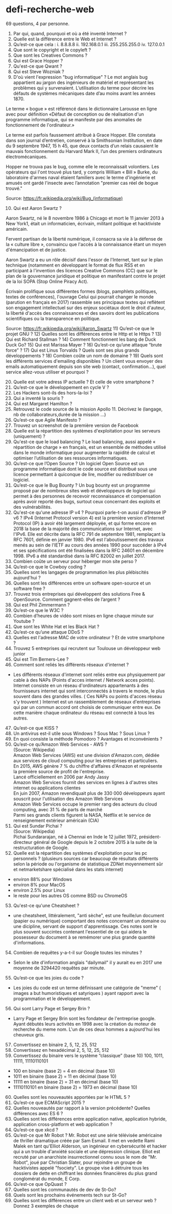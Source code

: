# defi-recherche-web
69 questions, 4 par personne.

1) Par qui, quand, pourquoi et où a été inventé Internet ?
2) Quelle est la différence entre le Web et Internet ?
3) Qu’est-ce que cela :
  i. 8.8.8.8
  ii. 192.168.0.1
  iii. 255.255.255.0
  iv. 127.0.0.1
4) Que sont le copyright et le copyleft ?
5) Que sont les Creatives Commons ?
6) Qui est Grace Hopper ?
7) Qu'est-ce que Qwant ?
8) Qui est Steve Wozniak ?
9) D'où vient l'expression "bug informatique" ?
Le mot anglais bug appartient au jargon des ingénieurs de matériel et représentant les problèmes qui y survenaient. L’utilisation du terme pour décrire les défauts de systèmes mécaniques date d’au moins avant les années 1870.

Le terme « bogue » est référencé dans le dictionnaire Larousse en ligne avec pour définition «Défaut de conception ou de réalisation d'un programme informatique, qui se manifeste par des anomalies de fonctionnement de l'ordinateur.»

Le terme est parfois faussement attribué à Grace Hopper. Elle constata dans son journal d’entretien, conservé à la Smithsonian Institution, en date du 9 septembre 1947, 15 h 45, que deux contacts d’un relais causaient le mauvais fonctionnement du Harvard Mark II, l’un des premiers ordinateurs électromécaniques.

Hopper ne trouva pas le bug, comme elle le reconnaissait volontiers. Les opérateurs qui l'ont trouvé plus tard, y compris William « Bill » Burke, du laboratoire d'armes naval étaient familiers avec le terme d'ingénierie et amusés ont gardé l'insecte avec l’annotation "premier cas réel de bogue trouvé."

Source: https://fr.wikipedia.org/wiki/Bug_(informatique)

10) Qui est Aaron Swartz ?

Aaron Swartz, né le 8 novembre 1986 à Chicago et mort le 11 janvier 2013 à New York1, était un informaticien, écrivain, militant politique et hacktiviste américain.

Fervent partisan de la liberté numérique, il consacra sa vie à la défense de la « culture libre », convaincu que l'accès à la connaissance étant un moyen d'émancipation et de justice.

Aaron Swartz a eu un rôle décisif dans l'essor de l'Internet, tant sur le plan technique (notamment en développant le format de flux RSS et en participant à l'invention des licences Creative Commons (CC) que sur le plan de la gouvernance juridique et politique en manifestant contre le projet de la loi SOPA (Stop Online Piracy Act).

Écrivain prolifique sous différentes formes (blogs, pamphlets politiques, textes de conférences), l'ouvrage Celui qui pourrait changer le monde (parution en français en 2017) rassemble ses principaux textes qui reflètent son engagement intellectuel sur des enjeux sociétaux dont le droit d'auteur, la liberté d'accès des connaissances et des savoirs dont les publications scientifiques ou la transparence en politique.

Source: https://fr.wikipedia.org/wiki/Aaron_Swartz
11) Qu’est-ce que le projet GNU ?
12) Quelles sont les différences entre le Http et le
Https ?
13) Qui est Richard Stallman ?
14) Comment fonctionnent les bang de Duck Duck Go?
15) Qui est Marissa Mayer ?
16) Qu’est-ce qu’une attaque “brute force” ?
17) Qui est Linus Torvalds ? Quels sont ses plus grands développements ?
18) Combien coûte un nom de domaine ?
19) Quels sont les différents services d'emailing disponibles ? Un client vous envoyer des emails
automatiquement depuis son site web (contact, confirmation...), quel service allez-vous utiliser et pourquoi ?
 
20) Quelle est votre adress IP actuelle ? Et celle de votre smartphone ?
21) Qu’est-ce que le développement en cycle V ?
22) Les Hackers sont-ils des hors-la-loi ?
23) Qui a inventé la souris ?
24) Qui est Margaret Hamilton ?
25) Retrouvez le code source de la mission Apollo 11. Décrivez le (langage, nb de collaborateurs,durée de la mission ...)
26) Qu’est-ce que Agile Manifesto ?
27) Trouvez un screenshot de la première version de Facebook
28) Quelle est la répartition des systèmes d'exploitation pour les serveurs (uniquement) ?
29) Qu'est-ce que le load balancing ?
    Le load balancing, aussi appelé « répartition de charge » en français, est un ensemble de méthodes utilisé dans le monde informatique pour augmenter la rapidité de calcul
    et optimiser l’utilisation de ses ressources informatiques.
30) Qu’est-ce que l’Open Source ?
    Un logiciel Open Source est un programme informatique dont le code source est distribué sous une licence permettant à quiconque de lire, modifier ou redistribuer ce logiciel.
31) Qu’est-ce que le Bug Bounty ?
    Un bug bounty est un programme proposé par de nombreux sites web et développeurs de logiciel qui permet à des personnes de recevoir reconnaissance et compensation
    après avoir reporté des bugs, surtout ceux concernant des exploits et des vulnérabilités.
32) Qu'est-ce qu'une adresse IP v4 ? Pourquoi parle-t-on aussi d'adresse IP v6 ?
    IPv4 (Internet Protocol version 4) est la première version d'Internet Protocol (IP) à avoir été largement déployée, et qui forme encore en 2018 la base de la majorité des communications sur Internet, avec l'IPv6.
    Elle est décrite dans la RFC 791 de septembre 1981, remplaçant la RFC 7601, définie en janvier 1980.
    IPv6 est l'aboutissement des travaux menés au sein de l'IETF au cours des années 1990 pour succéder à IPv4 et ses spécifications ont été finalisées dans la RFC 24601 en décembre 1998.
    IPv6 a été standardisé dans la RFC 82002 en juillet 2017.
33) Combien coûte un serveur pour héberger mon site perso ?
34) Qu’est-ce que le Cowboy coding ?
35) Quelles sont les langages de programmation les plus plébiscités aujourd'hui ?
36) Quelles sont les différences entre un software open-source et un software free ?
37) Trouvez trois entreprises qui développent des solutions Free & OpenSource. Comment gagnent-elles de l’argent ?
38) Qui est Phil Zimmermann ?
39) Qu’est-ce que le W3C ?
40) Combien d’heures de vidéo sont mises en ligne chaque minute sur Youtube ?
41) Que sont les White Hat et les Black Hat ?
42) Qu’est-ce qu’une attaque DDoS ?
43) Quelles est l'adresse MAC de votre ordinateur ? Et de votre smartphone ?
44) Trouvez 5 entreprises qui recrutent sur Toulouse un développeur web junior
45) Qui est Tim Berners-Lee ?
46) Comment sont reliés les différents réseaux d'internet ?
- Les différents réseaux d'internet sont reliés entre eux physiquement par cable à des NAPs (Points d'acces internet / Network acces points). Internet consiste en un réseau d'ordinateurs appartenants à des fournisseurs internet qui sont interconnectés à travers le monde, le plus souvent dans des grandes villes. ( Ces NAPs ou points d'acces réseau s'y trouvent )
Internet est un rassemblement de réseaux d'entreprises qui par un commun accord ont choisis de communiquer entre eux.
De cette manière chaque ordinateur du réseau est connecté à tous les autres.
47) Qu’est-ce que KISS ?
48) Un antivirus est-il utile sous Windows ? Sous Mac ? Sous Linux ?
49) En quoi consiste la méthode Pomodoro ? Avantages et inconvénients ?
50) Qu’est-ce qu’Amazon Web Services - AWS ?  
(Source: Wikipedia)  
Amazon Web Services (AWS) est une division  d'Amazon.com, dédiée aux services de cloud computing pour les entreprises et particuliers.  
En 2015, AWS génère 7 % du chiffre d'affaires d'Amazon et représente la première source de profit de l'entreprise.  
Lancé officiellement en 2006 par Andy Jassy  
Amazon Web Services fournit des services en lignes à d'autres sites internet ou applications clientes  
En juin 2007, Amazon revendiquait plus de 330 000 développeurs ayant souscrit pour l'utilisation des Amazon Web Services  
Amazon Web Services occupe le premier rang des acteurs du cloud computing, avec 31 % de parts de marché  
Parmi ses grands clients figurent la NASA, Netflix et le service de renseignement extérieur américain (CIA)  
51)  Qui est Sundar Pichai ?  
(Source: Wikipedia)  
Pichai Sundararajan, né à Chennai en Inde le 12 juillet 1972, président-directeur général de Google depuis le 2 octobre 2015 à la suite de la restructuration de Google.  
52) Quelle est la répartition des systèmes d'exploitation pour les pc personnels ?
(plusieurs sources car beaucoup de résultats différents selon la période ou l'organisme de statistique ZDNet moyennement sûr et netmarketshare spécialisé dans les stats internet)  
  - environ 88% pour Windows
  - environ 8% pour MacOS
  - environ 2.5% pour Linux
  - le reste pour les autres OS comme BSD ou ChromeOS
53) Qu'est-ce qu'une Cheatsheet ?
- une cheatsheet, littéralement, "anti sèche", est une feuille/un document (papier ou numérique) comportant des notes concernant un domaine ou une dicipline, servant de support d'apprentissage. Ces notes sont le plus souvent succintes contenant l'essentiel de ce qui aidera le possesseur du document à se remémorer une plus grande quantité d'informations.
54) Combien de requêtes y-a-t-il sur Google toutes les minutes ?
- Selon le site d'information anglais "dailymail" il y aurait eu en 2017 une moyenne de 3294420 requêtes par minute.
55) Qu’est-ce que les joies du code ?
- Les joies du code est un terme définissant une catégorie de "meme" ( images a but humoristiques et satyriques ) ayant rapport avec la programmation et le développement.
56) Qui sont Larry Page et Sergey Brin ?
- Larry Page et Sergey Brin sont les fondateur de l'entreprise google. Ayant débutés leurs activités en 1998 avec la création du moteur de recherche du meme nom.
L'un de ces deux hommes a aujourd'hui les cheuveux gris.
57) Convertissez en binaire 2, 5, 12, 25, 512
58) Convertissez en hexadécimal 2, 5, 12, 25, 512
59) Convertissez du binaire vers le système “classique” (base 10) 100, 1011, 11111, 11110110101  
  - 100 en binaire (base 2) = 4 en décimal (base 10)  
  - 1011 en binaire (base 2) = 11 en décimal (base 10)  
  - 11111 en binaire (base 2) = 31 en décimal (base 10)  
  - 11110110101 en binaire (base 2) = 1973 en décimal (base 10)  
60) Quelles sont les nouveautés apportées par le HTML 5 ?
61) Qu’est-ce que ECMAScript 2015 ? 
62) Quelles nouveautés par rapport à la version précédente? Quelles différences avec ES 6 ?
63) Quelles sont les différences entre application native, application hybride, 
    application cross-platform et web application ?
64)  Qu’est-ce que xkcd ?
65) Qu’est-ce que Mr Robot ?
    Mr. Robot est une série télévisée américaine de thriller dramatique créée par Sam Esmail. Il met en vedette Rami Malek en tant qu'Elliot Alderson, un ingénieur en cybersécurité et hacker qui a un trouble d'anxiété sociale et une dépression clinique.
     Elliot est recruté par un anarchiste insurrectionnel connu sous le nom de "Mr. Robot", joué par Christian Slater, pour rejoindre un groupe de hacktivistes appelé "fsociety".
    Le groupe vise à détruire tous les dossiers de dette en chiffrant les données financières du plus grand conglomérat du monde, E Corp.
66) Qu’est-ce que OpQuast ?
67) Quelles sont les communautés de dev de St-Go?
68) Quels sont les prochains événements tech sur St-Go?
69) Quelles sont les différences entre un client web et un
serveur web ? Donnez 3 exemples de chaque
